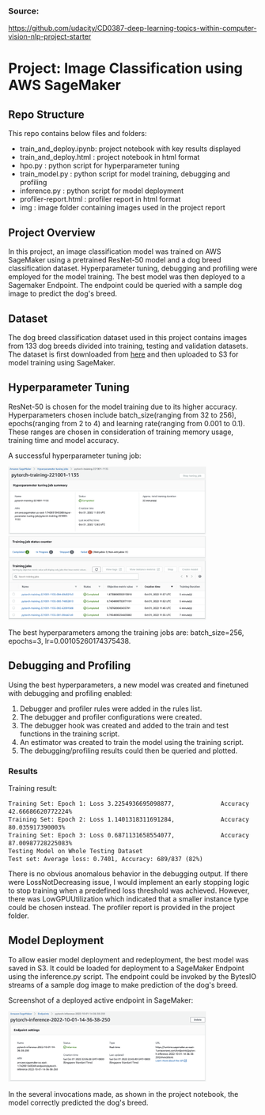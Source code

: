 ### Source:
https://github.com/udacity/CD0387-deep-learning-topics-within-computer-vision-nlp-project-starter

# Project: Image Classification using AWS SageMaker

## Repo Structure
This repo contains below files and folders:
- train_and_deploy.ipynb: project notebook with key results displayed
- train_and_deploy.html : project notebook in html format
- hpo.py                : python script for hyperparameter tuning
- train_model.py        : python script for model training, debugging and profiling
- inference.py          : python script for model deployment
- profiler-report.html  : profiler report in html format
- img                   : image folder containing images used in the project report

## Project Overview
In this project, an image classification model was trained on AWS SageMaker using a pretrained ResNet-50 model and a dog breed classification dataset. Hyperparameter tuning, debugging and profiling were employed for the model training. The best model was then deployed to a Sagemaker Endpoint. The endpoint could be queried with a sample dog image to predict the dog's breed.

## Dataset
The dog breed classification dataset used in this project contains images from 133 dog breeds divided into training, testing and validation datasets. The dataset is first downloaded from [here](https://s3-us-west-1.amazonaws.com/udacity-aind/dog-project/dogImages.zip) and then uploaded to S3 for model training using SageMaker.

## Hyperparameter Tuning
ResNet-50 is chosen for the model training due to its higher accuracy. Hyperparameters chosen include batch_size(ranging from 32 to 256), epochs(ranging from 2 to 4) and learning rate(ranging from 0.001 to 0.1). These ranges are chosen in consideration of training memory usage, training time and model accuracy.

A successful hyperparameter tuning job:

<img src="img/hpo_1.png" alt="hyperparameter_tunning_job.png" width="400"/>

<img src="img/hpo_2.png" alt="hyperparameter_tunning_job_status.png" width="400"/>

The best hyperparameters among the training jobs are: batch_size=256, epochs=3, lr=0.00105260174375438.


## Debugging and Profiling
Using the best hyperparameters, a new model was created and finetuned with debugging and profiling enabled:
1. Debugger and profiler rules were added in the rules list.
2. The debugger and profiler configurations were created.
3. The debugger hook was created and added to the train and test functions in the training script.
4. An estimator was created to train the model using the training script.
5. The debugging/profiling results could then be queried and plotted.

### Results
Training result:
```
Training Set: Epoch 1: Loss 3.2254936695098877,             Accuracy 42.66686620772224%
Training Set: Epoch 2: Loss 1.1401318311691284,             Accuracy 80.035917390003%
Training Set: Epoch 3: Loss 0.6871131658554077,             Accuracy 87.00987728225083%
Testing Model on Whole Testing Dataset
Test set: Average loss: 0.7401, Accuracy: 689/837 (82%)
```
There is no obvious anomalous behavior in the debugging output. If there were LossNotDecreasing issue, I would implement an early stopping logic to stop training when a predefined loss threshold was achieved.
However, there was LowGPUUtilization which indicated that a smaller instance type could be chosen instead. The profiler report is provided in the project folder.

## Model Deployment
To allow easier model deployment and redeployment, the best model was saved in S3. It could be loaded for deployment to a SageMaker Endpoint using the inference.py script. The endpoint could be invoked by the BytesIO streams of a sample dog image to make prediction of the dog's breed.

Screenshot of a deployed active endpoint in SageMaker:

<img src="img/endpoint.png" alt="endpoint.png" width="400"/>

In the several invocations made, as shown in the project notebook, the model correctly predicted the dog's breed.
